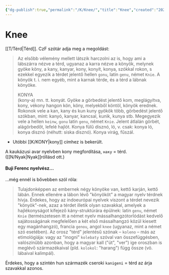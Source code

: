 ```yaml
---
{"dg-publish":true,"permalink":"/K/Knee/","title":"Knee","created":"2023-11-03T12:21","updated":"2024-10-25T22:24"}
---
```



# Knee

[[T/Térd\|Térd]]. CzF szótár adja meg a megoldást:  
> Az elsőbb vélemény mellett látszik harczolni az is, hogy ami a lábszárra nézve a térd, ugyanaz a karra nézve a könyök, melynek gyöke köny, a kany, kanyar, kony, konyít, konya, szókkal rokon, s ezekkel egyezik a térdet jelentő hellen `gonu`, latin `genu`, német `Knie`. A könyök t. i. nem egyéb, mint a karnak térde, és a térd a lábnak könyöke.  
> 
> KONYA  
> (kony-a) mn. tt. konyát. Gyöke a görbedést jelentő kom, meglágyítva, kony, vékony hangon kön, köny, melyekből köntöl, könyök erednek. Rokonok vele a kan, kany és kun kuny gyökök több, görbedést jelentő szókban, mint: kanyó, kanyar, kancsal, kunik, kunya stb. Megegyezik vele a hellen `keinw`, `gonu` latin `genu`, német `Knie`. Jelent átlalán görbét, alágörbedőt, lefelé hajlót. Konya fülű disznó, ló, v. csak: konya ló, konya disznó (néhutt: siska disznó). Konya virág, fűszál.  
- Utóbbi [[K/KONY\|kony]] címhez is bekerült.  

A kaukázusi avar nyelvben kony megfordítása, `наку` = térd. ([[N/Nyak\|Nyak]]róllásd ott.)  

#### Buji Ferenc nyelvész...

...még ennél is bővebben szól róla:  
> Tulajdonképpen az embernek négy könyöke van, kettő karján, kettő lábán. Ennek ellenére a lábon lévő "könyököt" a magyar nyelv térdnek hívja. Érdekes, hogy az indoeurópai nyelvek viszont a térdet nevezik "könyök"-nek, azaz a térdet illetik olyan szavakkal, amelyek a hajlékonyságot kifejező kány-struktúrára épülnek: latin `genu`, német `Knie` (természetesen itt a német nyelv mássalhangzótorlódást kedvelő sajátosságának megfelelően a két első mássalhangzó közül kiesett egy magánhangzó), francia `genou`, angol `knee` (ugyanaz, mint a német szó esetében). Az orosz "térd" jelentésű szónak – `koleno` – más az etimológiája: vagy az "inogni" `kolebaty` szóval van összefüggésben, valószínűbb azonban, hogy a magyar kall ("üt", "ver") ige oroszban is meglévő származékaival (pld. `kolokol`: "harang") függ össze (vö. lábaival kalimpál).  

Érdekes, hogy a szintén hun származék cseroki `kanigeni` = térd az árja szavakkal azonos.  